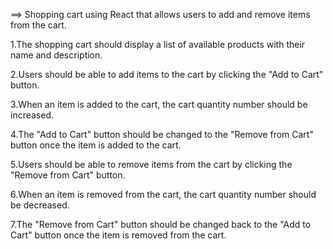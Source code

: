 ==> Shopping cart using React that allows users to add and remove items from the cart.




1.The shopping cart should display a list of available products with their name and description.

2.Users should be able to add items to the cart by clicking the "Add to Cart" button.

3.When an item is added to the cart, the cart quantity number should be increased.

4.The "Add to Cart" button should be changed to the "Remove from Cart" button once the item is added to the cart.

5.Users should be able to remove items from the cart by clicking the "Remove from Cart" button.

6.When an item is removed from the cart, the cart quantity number should be decreased.

7.The "Remove from Cart" button should be changed back to the "Add to Cart" button once the item is removed from the cart.